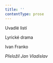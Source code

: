 ```yaml
---
title: ''
contentType: prose
---
```


<section>

Uvadlé listí

Lyrické drama

Ivan Franko

_Přeložil Jan Vladislav_

</section>
